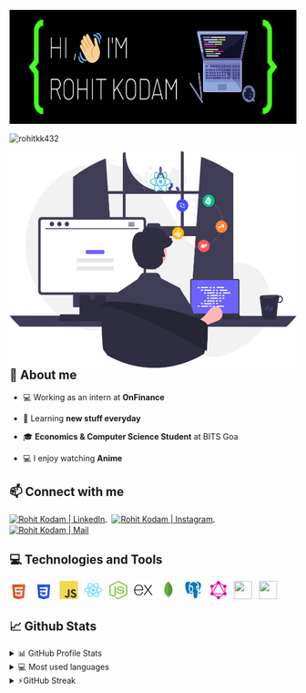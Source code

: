 <br />
<img src="./header.png" height="200px" width="100%" />

<p align="left"> <img src="https://komarev.com/ghpvc/?username=rohitkk432&label=Profile%20views&color=0e75b6&style=flat" alt="rohitkk432" /> </p>

 <img src="images/poster1.svg" alt="rohitkk432" align="right" height="380px" />

## 📖 About me

-   💻 Working as an intern at **OnFinance**

-   🌱 Learning **new stuff everyday**

-   🎓 **Economics &  Computer Science Student** at BITS Goa

-   💻 I enjoy watching **Anime**

<!-- -   ⚡ Fun fact  -->

## 📫 Connect with me

<p align="left">  
	<a href="https://www.linkedin.com/in/rohit-kodam-b81b95204/" target="_blank">
		<img align="center" height="30" width="30" src="https://www.svgrepo.com/show/157006/linkedin.svg" alt="Rohit Kodam | LinkedIn" />
	</a>
	&nbsp
	<a href="https://www.instagram.com/ryuk_432/" target="_blank">
		<img align="center" height="30" width="30" src="https://www.svgrepo.com/show/111199/instagram.svg" alt="Rohit Kodam | Instagram" />
	</a>
	&nbsp
	<a href="mailto:f20201141@goa.bits-pilani.ac.in">
		<img align="center" height="30" width="30" src="https://www.svgrepo.com/show/353812/google-gmail.svg" alt="Rohit Kodam | Mail" />
    	</a>
</p>  
  
## 💻 Technologies and Tools
<p align="left">
	<img height="32" width="32" src="images/html5.svg" /> &nbsp
	<img height="32" width="32" src="images/css3.svg" /> &nbsp
	<img height="32" width="32" src="images/js.svg" /> &nbsp
	<img height="32" width="32" src="images/react.svg" /> &nbsp
	<img height="32" width="32" src="images/nodejs.svg" /> &nbsp
	<img height="32" width="32" src="images/expressjs-icon.svg" /> &nbsp
	<img height="32" width="32" src="images/mongodb-icon.svg" /> &nbsp
	<img height="32" width="32" src="images/postgreSQL.svg" /> &nbsp
	<img height="32" width="32" src="images/graphql-icon.svg" /> &nbsp	
	<img height="32" width="32" src="https://www.svgrepo.com/show/353659/docker-icon.svg" /> &nbsp
	<img height="32" width="32" src="https://www.svgrepo.com/show/353983/kubernetes.svg" />
</p>  
  
## 📈 Github Stats

<!-- https://github.com/anuraghazra/github-readme-stats -->
<details>
  <summary>📊 GitHub Profile Stats</summary>
  <br/>
  <a href="#"><img alt="rohitkk432's Github Stats" src="https://github-readme-stats.vercel.app/api?username=rohitkk432&show_icons=true&count_private=true&locale=en&layout=compact&theme=tokyonight" /></a>
</details>

<details> 
  <summary>💻 Most used languages</summary>
  <br/>
  <a href="#"><img alt="rohitkk432's Top Languages" src="https://github-readme-stats.vercel.app/api/top-langs/?username=rohitkk432&langs_count=10&layout=compact&theme=tokyonight" /></a>
  <br/>
  <b>Note:</b> This chart is only a metric of which languages my public code on GitHub consists of and does not reflect my experience or skill level.
</details>

<details>
  <summary>⚡GitHub Streak</summary>
  <br/>
  <a href="#"><img alt="rohitkk432's GitHub Streak" src="https://github-readme-streak-stats.herokuapp.com/?user=rohitkk432&theme=tokyonight" /></a>
</details>

<!-- Here are some ideas to get you started:

- 🔭 I’m currently working on ...
- 🌱 I’m currently learning ...
- 👯 I’m looking to collaborate on ...
- 🤔 I’m looking for help with ...
- 💬 Ask me about ...
- 📫 How to reach me: ...
- 😄 Pronouns: ...
- ⚡ Fun fact: ... -->
